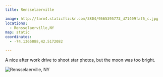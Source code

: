 ```yaml
---
title: Rensselaerville

image: http://farm4.staticflickr.com/3804/9565395773_d71409faf5_c.jpg
locations:
  - Rensselaerville,NY
map: static
coordinates:
  - -74.1365088,42.5172082

---
```


A nice after work drive to shoot star photos, but the moon was too bright.

<div class="photos">

<img src="http://farm4.staticflickr.com/3804/9565395773_d71409faf5_b.jpg" class="pop-out" alt="Rensselaerville, NY">
</div>
